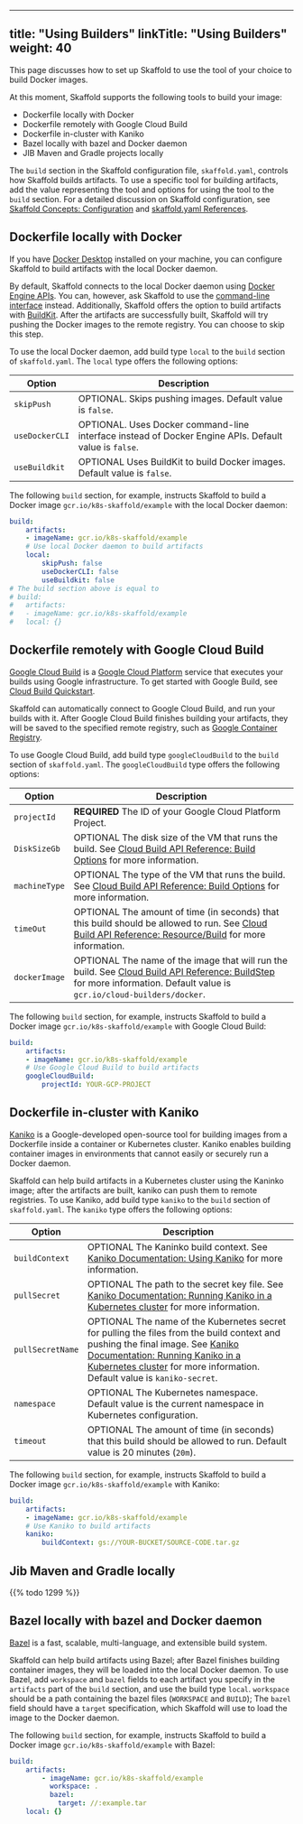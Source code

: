 
---
title: "Using Builders"
linkTitle: "Using Builders"
weight: 40
---

This page discusses how to set up Skaffold to use the tool of your choice
to build Docker images.

At this moment, Skaffold supports the following tools to build your image:

* Dockerfile locally with Docker
* Dockerfile remotely with Google Cloud Build
* Dockerfile in-cluster with Kaniko  
* Bazel locally with bazel and Docker daemon 
* JIB Maven and Gradle projects locally  

  
The `build` section in the Skaffold configuration file, `skaffold.yaml`,
controls how Skaffold builds artifacts. To use a specific tool for building
artifacts, add the value representing the tool and options for using the tool
to the `build` section. For a detailed discussion on Skaffold configuration,
see [Skaffold Concepts: Configuration](/docs/concepts/#configuration) and
[skaffold.yaml References](/docs/references/config).

## Dockerfile locally with Docker

If you have [Docker Desktop](https://www.docker.com/products/docker-desktop)
installed on your machine, you can configure Skaffold to build artifacts with
the local Docker daemon. 

By default, Skaffold connects to the local Docker daemon using
[Docker Engine APIs](https://docs.docker.com/develop/sdk/). You can, however,
ask Skaffold to use the [command-line interface](https://docs.docker.com/engine/reference/commandline/cli/)
instead. Additionally, Skaffold offers the option to build artifacts with
[BuildKit](https://github.com/moby/buildkit). After the artifacts are
successfully built, Skaffold will try pushing the Docker
images to the remote registry. You can choose to skip this step.

To use the local Docker daemon, add build type `local` to the `build` section
of `skaffold.yaml`. The `local` type offers the following options:

|Option|Description|
|-----|-----|
|`skipPush`| OPTIONAL. Skips pushing images. Default value is `false`. |                    
|`useDockerCLI`| OPTIONAL. Uses Docker command-line interface instead of Docker Engine APIs. Default value is `false`. |                    
|`useBuildkit`| OPTIONAL Uses BuildKit to build Docker images. Default value is `false`. |    

The following `build` section, for example, instructs Skaffold to build a
Docker image `gcr.io/k8s-skaffold/example` with the local Docker daemon: 

```yaml
build:
    artifacts:
    - imageName: gcr.io/k8s-skaffold/example
    # Use local Docker daemon to build artifacts
    local:
        skipPush: false
        useDockerCLI: false
        useBuildkit: false
# The build section above is equal to
# build:
#   artifacts:
#   - imageName: gcr.io/k8s-skaffold/example
#   local: {}
```

## Dockerfile remotely with Google Cloud Build

[Google Cloud Build](https://cloud.google.com/cloud-build/) is a
[Google Cloud Platform](https://cloud.google.com) service that executes
your builds using Google infrastructure. To get started with Google 
Build, see [Cloud Build Quickstart](https://cloud.google.com/cloud-build/docs/quickstart-docker).

Skaffold can automatically connect to Google Cloud Build, and run your builds
with it. After Google Cloud Build finishes building your artifacts, they will
be saved to the specified remote registry, such as
[Google Container Registry](https://cloud.google.com/container-registry/).

To use Google Cloud Build, add build type `googleCloudBuild` to the `build`
section of `skaffold.yaml`. The `googleCloudBuild` type offers the following
options:

|Option|Description|
|-----|-----|
|`projectId`| <b>REQUIRED</b> The ID of your Google Cloud Platform Project. | 
|`DiskSizeGb`| OPTIONAL The disk size of the VM that runs the build. See [Cloud Build API Reference: Build Options](https://cloud.google.com/cloud-build/docs/api/reference/rest/v1/projects.builds#buildoptions) for more information. |                    
|`machineType`| OPTIONAL The type of the VM that runs the build. See [Cloud Build API Reference: Build Options](https://cloud.google.com/cloud-build/docs/api/reference/rest/v1/projects.builds#buildoptions) for more information. |                    
|`timeOut`| OPTIONAL The amount of time (in seconds) that this build should be allowed to run. See [Cloud Build API Reference: Resource/Build](https://cloud.google.com/cloud-build/docs/api/reference/rest/v1/projects.builds#resource-build) for more information. |                    
|`dockerImage`| OPTIONAL The name of the image that will run the build. See [Cloud Build API Reference: BuildStep](https://cloud.google.com/cloud-build/docs/api/reference/rest/v1/projects.builds#buildstep) for more information. Default value is `gcr.io/cloud-builders/docker`. |    

The following `build` section, for example, instructs Skaffold to build a
Docker image `gcr.io/k8s-skaffold/example` with Google Cloud Build: 

```yaml
build:
    artifacts:
    - imageName: gcr.io/k8s-skaffold/example
    # Use Google Cloud Build to build artifacts
    googleCloudBuild:
        projectId: YOUR-GCP-PROJECT
```

## Dockerfile in-cluster with Kaniko  

[Kaniko](https://github.com/GoogleContainerTools/kaniko) is a Google-developed
open-source tool for building images from a Dockerfile inside a container or
Kubernetes cluster. Kaniko enables building container images in environments
that cannot easily or securely run a Docker daemon.

Skaffold can help build artifacts in a Kubernetes cluster using the Kaninko
image; after the artifacts are built, kaniko can push them to remote registries.
To use Kaniko, add build type `kaniko` to the `build` section of
`skaffold.yaml`. The `kaniko` type offers the following options:

|Option|Description|
|-----|-----|
|`buildContext`| OPTIONAL The Kaninko build context. See [Kaniko Documentation: Using Kaniko](https://github.com/GoogleContainerTools/kaniko#using-kaniko) for more information. |
|`pullSecret`| OPTIONAL The path to the secret key file. See [Kaniko Documentation: Running Kaniko in a Kubernetes cluster](https://github.com/GoogleContainerTools/kaniko#running-kaniko-in-a-kubernetes-cluster) for more information. |                    
|`pullSecretName`| OPTIONAL The name of the Kubernetes secret for pulling the files from the build context and pushing the final image. See [Kaniko Documentation: Running Kaniko in a Kubernetes cluster](https://github.com/GoogleContainerTools/kaniko#running-kaniko-in-a-kubernetes-cluster) for more information. Default value is `kaniko-secret`. |                    
|`namespace`| OPTIONAL The Kubernetes namespace. Default value is the current namespace in Kubernetes configuration. |                    
|`timeout`| OPTIONAL The amount of time (in seconds) that this build should be allowed to run. Default value is 20 minutes (`20m`). |    

The following `build` section, for example, instructs Skaffold to build a
Docker image `gcr.io/k8s-skaffold/example` with Kaniko: 

```yaml
build:
    artifacts:
    - imageName: gcr.io/k8s-skaffold/example
    # Use Kaniko to build artifacts
    kaniko:
        buildContext: gs://YOUR-BUCKET/SOURCE-CODE.tar.gz
```

## Jib Maven and Gradle locally 

{{% todo 1299 %}} 


## Bazel locally with bazel and Docker daemon 

[Bazel](https://bazel.build/) is a fast, scalable, multi-language, and
extensible build system. 

Skaffold can help build artifacts using Bazel; after Bazel finishes building
container images, they will be loaded into the local Docker daemon. To use
Bazel, add `workspace` and `bazel` fields to each artifact you specify in the
`artifacts` part of the `build` section, and use the build type `local`.
`workspace` should be a path containing the bazel files
(`WORKSPACE` and `BUILD`); The `bazel` field should have a `target`
specification, which Skaffold will use to load the image to the Docker daemon.

The following `build` section, for example, instructs Skaffold to build a
Docker image `gcr.io/k8s-skaffold/example` with Bazel:

```yaml
build:
    artifacts:
        - imageName: gcr.io/k8s-skaffold/example
          workspace: .
          bazel:
            target: //:example.tar
    local: {}
```

